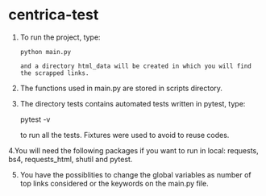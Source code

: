 # centrica-test
1. To run the project, type: 

       python main.py 
       
       and a directory html_data will be created in which you will find the scrapped links.


2. The functions used in main.py are stored in scripts directory. 

3. The directory tests contains automated tests written in pytest, type: 

      pytest -v 
      
      to run all the tests. Fixtures were used to avoid to reuse codes.

4.You will need the following packages if you want to run in local: requests, bs4, requests_html, shutil and pytest.


5. You have the possiblities to change the global variables as number of top links considered or the keywords on the main.py file.
